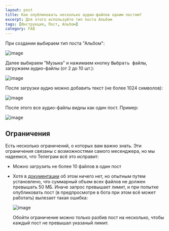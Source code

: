 ```yaml
---
layout: post
title: Как опубликовать несколько аудио-файлов одним постом?
excerpt: Для этого используйте тип поста Альбом
tags: [Инструкция, Пост, Альбом]
category: FAQ
---
```


При создании выбираем тип поста "Альбом":

![image](https://user-images.githubusercontent.com/24430718/131265107-995b2686-3f77-48ff-9759-cd6ce8e596b4.png)

Далее выбираем "Музыка" и нажимаем кнопку <kbd>Выбрать файлы</kbd>, загружаем аудио-файлы (от 2 до 10 шт.):

![image](https://user-images.githubusercontent.com/24430718/131265139-14381998-8e23-4526-9426-dd51b82f113a.png)

После загрузки аудио можно добавить текст (не более 1024 символов):

![image](https://user-images.githubusercontent.com/24430718/131265209-e130b1f7-81cb-4038-8fc1-b3ac1ffacdcd.png)

После этого все аудио-файлы видны как один пост. Пример:

![image](https://user-images.githubusercontent.com/24430718/131265246-23fa9c75-cb7b-4ccb-88c9-fe72ade315b1.png)


## Ограничения

Есть несколько ограничений, о которых вам важно знать. Эти ограничения связаны с возможностями самого месенджера, но мы надеемся, что Телеграм всё это исправит:

* Можно загрузить не более 10 файлов в один пост

* Хотя в [документации](https://core.telegram.org/bots/api#sendmediagroup) об этом ничего нет, но опытным путем установлено, что суммарный объем всех файлов не должен превышать 50 МБ. Иначе запрос превышает лимит, и при попытке опубликовать пост (в предпросмотре в бота при этом всё может работать) вылезает такая ошибка:

  ![image](https://user-images.githubusercontent.com/24430718/131265380-c51aba6e-189d-45b0-bb81-fe33f6faaed5.png)

  Обойти ограничение можно только разбив пост на несколько, чтобы каждый пост не превышал указаный лимит.